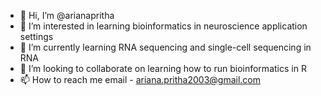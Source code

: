 - 👋 Hi, I’m @arianapritha
- 👀 I’m interested in learning bioinformatics in neuroscience application settings
- 🌱 I’m currently learning RNA sequencing and single-cell sequencing in RNA 
- 💞️ I’m looking to collaborate on learning how to run bioinformatics in R
- 📫 How to reach me email - ariana.pritha2003@gmail.com

<!---
arianapritha/arianapritha is a ✨ special ✨ repository because its `README.md` (this file) appears on your GitHub profile.
You can click the Preview link to take a look at your changes.
--->
